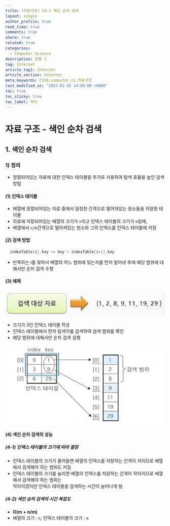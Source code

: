 ```yaml
---
title: (자료구조) 14-1 색인 순차 검색
layout: single
author_profile: true
read_time: true
comments: true
share: true
related: true
categories:
  - Computer Science
description: 정렬 2
tag: Internet
article_tag1: Internet
article_section: Internet
meta_keywords: CS50,computer,cs,자료구조
last_modified_at: "2023-01-25 14:00:00 +0800"
toc: true
toc_sticky: true
toc_label: 목차
---
```


# 자료 구조 - 색인 순차 검색

## 1. 색인 순차 검색

### 1) 정의

- 정렬되어있는 자료에 대한 인덱스 테이블을 추가로 사용하여 탐색 효율을 높인 검색 방법

#### (1) 인덱스 테이블

- 배열에 정렬되어있는 자료 중에서 일정한 간격으로 떨어져있는 원소들을 저장한 테이블
- 자료에 저장되어있는 배열의 크기가 `n`이고 인덱스 테이블의 크기가 `m`일때,
- 배열에서 `n/m`간격으로 떨어져있는 원소와 그의 인덱스를 인덱스 테이블에 저장

#### (2) 검색 방법

```c
  indexTable[i].key <= key < indexTable[i+1].key
```

- 만족하는 i를 찾아서 배열의 어느 범위에 있는지를 먼저 알아낸 후에 해당 범위에 대해서만 순차 검색 수행

#### (3) 예제

![alt](/assets/images/post/ComputerStudy/788.png)

- 크기가 3인 인덱스 테이블 작성
- 인덱스 테이블에서 먼저 탐색키를 검색하여 검색 범위를 확인
- 해당 범위에 대해서만 순차 검색 실행

![alt](/assets/images/post/ComputerStudy/789.png)

#### (4) 색인 순차 검색의 성능

##### (4-1) 인덱스 테이블의 크기에 따라 결정

- 인덱스 테이블의 크기가 줄어들면 배열의 인덱스를 저장하는 간격이 커지므로 배열에서 검색해야 하는 범위도 커짐
- 인덱스 테이블의 크기를 늘리면 배열의 인덱스를 저장하는 간격이 작아지므로 배열에서 검색해야 하는 범위는  
  작아지겠지만 인덱스 테이블을 검색하는 시간이 늘어나게 됨

##### (4-2) 색인 순차 검색의 시간 복잡도

- **O(m + n/m)**
- 배열의 크기 : `n`, 인덱스 테이블의 크기 : `m`
